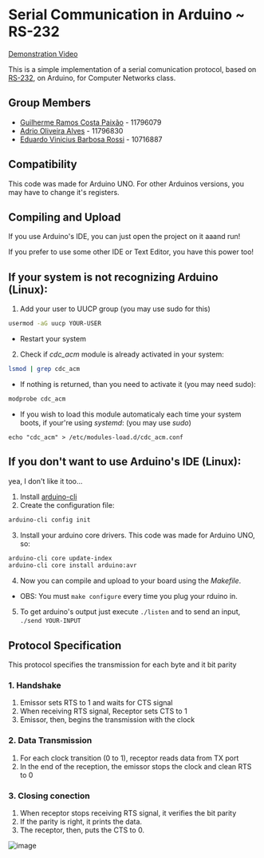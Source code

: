 # Serial Communication in Arduino ~ RS-232

[Demonstration Video](https://youtu.be/dmj2tJOGR_w)

This is a simple implementation of a serial comunication protocol, based on [RS-232](https://pt.wikipedia.org/wiki/RS-232), on Arduino, for Computer Networks class.

## Group Members

- [Guilherme Ramos Costa Paixão](https://guip.dev) - 11796079
- [Adrio Oliveira Alves](https://github.com/adriooa) - 11796830
- [Eduardo Vinicius Barbosa Rossi](https://github.com/RossiEduardo) - 10716887

## Compatibility

This code was made for Arduino UNO. For other Arduinos versions, you may have to change it's registers.

## Compiling and Upload

If you use Arduino's IDE, you can just open the project on it aaand run!

If you prefer to use some other IDE or Text Editor, you have this power too!

## If your system is not recognizing Arduino (Linux):

1. Add your user to UUCP group (you may use sudo for this)
```bash
usermod -aG uucp YOUR-USER
```
- Restart your system

2. Check if *cdc_acm* module is already activated in your system:

```bash
lsmod | grep cdc_acm
```
- If nothing is returned, than you need to activate it (you may need sudo):
```bash
modprobe cdc_acm
```
- If you wish to load this module automaticaly each time your system boots, if your're using *systemd*:
(you may use *sudo*)
```
echo "cdc_acm" > /etc/modules-load.d/cdc_acm.conf
```

## If you don't want to use Arduino's IDE (Linux):

yea, I don't like it too...

1. Install [arduino-cli](https://arduino.github.io/arduino-cli/0.19/)
2. Create the configuration file:
```bash
arduino-cli config init
```
3. Install your arduino core drivers. This code was made for Arduino UNO, so:
```bash
arduino-cli core update-index
arduino-cli core install arduino:avr
```

4. Now you can compile and upload to your board using the *Makefile*.

- OBS: You must `make configure` every time you plug your rduino in.

5. To get arduino's output just execute `./listen` and to send an input, `./send YOUR-INPUT`

## Protocol Specification

This protocol specifies the transmission for each byte and it bit parity

### 1. Handshake

1. Emissor sets RTS to 1 and waits for CTS signal
2. When receiving RTS signal, Receptor sets CTS to 1
3. Emissor, then, begins the transmission with the clock

### 2. Data Transmission

1. For each clock transition (0 to 1), receptor reads data from TX port
2. In the end of the reception, the emissor stops the clock and clean RTS to 0

### 3. Closing conection

1. When receptor stops receiving RTS signal, it verifies the bit parity
2. If the parity is right, it prints the data.
3. The receptor, then, puts the CTS to 0.

![image](https://user-images.githubusercontent.com/26512375/172840050-e5794599-9ecc-42d9-81f7-8d1000137136.png)

